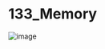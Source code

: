 # 133_Memory
![image](https://user-images.githubusercontent.com/123940171/236188121-a7cdff45-9852-4712-adfd-84bbff7a68c9.png)
